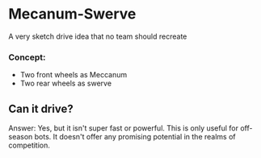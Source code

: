 # Mecanum-Swerve
A very sketch drive idea that no team should recreate

### Concept:
* Two front wheels as Meccanum
* Two rear wheels as swerve

## Can it drive?
Answer: Yes, but it isn't super fast or powerful. This is only useful for off-season bots. It doesn't offer any promising potential in the realms of competition.
